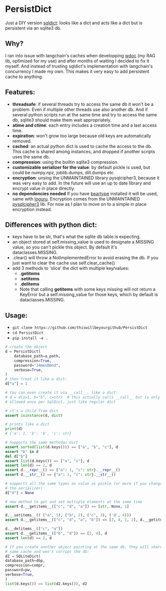 # PersistDict

Just a DIY version [sqldict](https://github.com/piskvorky/sqlitedict): looks like a dict and acts like a dict but is persistent via an sqlite3 db.

## Why?

I ran into issue with langchain's caches when developping [wdoc](https://github.com/thiswillbeyourgithub/WDoc) (my RAG lib, optimized for my use) and after months of waiting I decided to fix it myself. And instead of trusting sqldict's implementation with langchain's concurrency I made my own.
This makes it very easy to add persistent cache to anything.

## Features:
- **threadsafe**: if several threads try to access the same db it won't be a
  problem. Even if multiple other threads use also another db. And if
  several python scripts run at the same time and try to access the same
  db, sqlite3 should make them wait appropriately.
- **atime and ctime**: each entry includes a creation time and a last access time.
- **expiration**: won't grow too large because old keys are automatically removed.
- **cached**: an actual python dict is used to cache the access to the db.
  This cache is shared among instances, and dropped if another scripts uses
  the same db.
- **compression**: using the builtin sqlite3 compression.
- **customizable serializer for the value**: by default pickle is used, but could
  be numpy.npz, joblib.dumps, dill.dumps etc
- **encryption**: unsing the UNMAINTAINED library pysqlcipher3, because it was
  very easy to add. In the future will use an up to date library and encrypt
  value in place directly.
- **no dependencies needed** If you have [beartype](https://github.com/beartype/beartype/) installed it will be used, same with [loguru](https://loguru.readthedocs.io/). Encryption comes from the UNMAINTAINED [pysqlcipher3](https://github.com/rigglemania/pysqlcipher3) lib. For now as I plan to move on to a simple in
place encryption instead.

## Differences with python dict:
- keys have to be str, that's what the sqlite db table is expecting.
- an object stored at self.missing_value is used to designate a MISSING value,
  so you can't pickle this object. By default it's dataclasses.MISSING.
- .clear() will throw a NotImplementedError to avoid erasing the db. If you
  just want to clear the cache use self.clear_cache()
- add 3 methods to 'slice' the dict with multiple key/values:
    * .__getitems__
    * .__setitems__
    * .__delitems__
    - Note that calling __getitems__ with some keys missing will not return
      a KeyError but a self.missing_value for those keys, which by default is
      dataclasses.MISSING.


## Usage:
* `git clone https://github.com/thiswillbeyourgithub/PersistDict`
* `cd PersistDict`
* `pip install -e .`
``` python
# create the object
d = PersistDict(
    database_path=a_path,
    compression=True,
    password="J4mesB0nd",
    verbose=True,
)
# then treat it like a dict:
d["a"] = 1

# You can even create it via __call__, like a dict:
# d = d(a=1, b="b", c=str)  # this actually calls __call__ but is only
# allowed once per SqlDict, just like regular dict

# it's a child from dict
assert isinstance(d, dict)

# prints like a dict
print(d)
# {'a': 1, 'b': 'b', 'c': str}

# Supports the same methodas dict
assert sorted(list(d.keys())) == ["a", "b", "c"], d
assert "b" in d
del d["b"]
assert list(d.keys()) == ["a", "c"], d
assert len(d) == 2, d
assert d.__repr__() == {"a": 1, "c": str}.__repr__()
assert d.__str__() == {"a": 1, "c": str}.__str__()

# supports all the same types as value as pickle (or more if you change
# the serializer)
d["d"] = None

# new method to get and set multiple elements at the same time
assert d.__getitems__(["c", "d", "a"]) == [str, None, 1]

d.__setitems__(( ("a", 1), ("b", 2), ("c", 3), ('d', 4)))
assert d.__getitems__(["c", "d", "a", "b"]) == [3, 4, 1, 2], d.__getitems__(["c", "d", "a", "b"])

d.__delitems__(["c", "a"])
assert d.__getitems__(["b", "d"]) == [2, 4], d
assert len(d) == 2, d

# If you create another object pointing at the same db, they will share the
# same cache and won't corrupt the db:
d2 = SQLiteDict(
database_path=dbp,
compression=compr,
password=pw,
verbose=True,
)
list(d.keys()) == list(d2.keys()), d2
```
